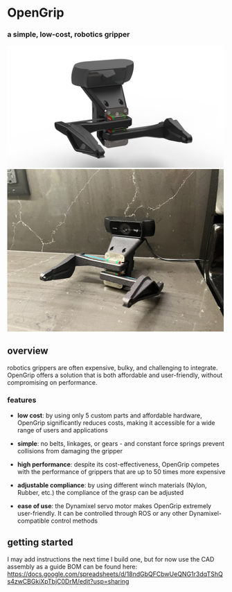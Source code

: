 # OpenGrip

### a simple, low-cost, robotics gripper

<div>
  <img src="./Pictures/Iso_Render.png" alt="Isometric Render of OpenGrip" width="500"/>
  <img src="./Pictures/Iso_Real.jpg" alt="Isometric View of the Actual OpenGrip" width="500"/>
</div>

## overview

robotics grippers are often expensive, bulky, and challenging to integrate. OpenGrip offers a solution that is both affordable and user-friendly, without compromising on performance. 

### features

- **low cost**: by using only 5 custom parts and affordable hardware, OpenGrip significantly reduces costs, making it accessible for a wide range of users and applications

- **simple**: no belts, linkages, or gears - and constant force springs prevent collisions from damaging the gripper

- **high performance**: despite its cost-effectiveness, OpenGrip competes with the performance of grippers that are up to 50 times more expensive

- **adjustable compliance**: by using different winch materials (Nylon, Rubber, etc.) the compliance of the grasp can be adjusted

- **ease of use**: the Dynamixel servo motor makes OpenGrip extremely user-friendly. It can be controlled through ROS or any other Dynamixel-compatible control methods

## getting started

I may add instructions the next time I build one, but for now use the CAD assembly as a guide
BOM can be found here:
https://docs.google.com/spreadsheets/d/18ndGbQFCbwUeQNG1r3dqTShQs4zwCBGkiXpTbjC0DrM/edit?usp=sharing
